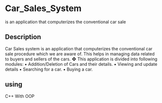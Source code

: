 # Car_Sales_System
 is an application that computerizes the conventional car sale
 
 ## Description
 
 Car Sales system is an application that computerizes the conventional car sale procedure 
which we are aware of. This helps in managing data related to buyers and sellers of the cars.
❖ This application is divided into following modules:
▪ Addition/Deletion of Cars and their details.
▪ Viewing and update details
▪ Searching for a car.
▪ Buying a car.

## using
C++ With OOP

